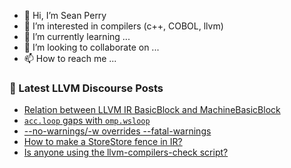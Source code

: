- 👋 Hi, I’m Sean Perry
- 👀 I’m interested in compilers (c++, COBOL, llvm)
- 🌱 I’m currently learning ...
- 💞️ I’m looking to collaborate on ...
- 📫 How to reach me ...

<!---
s66perry/s66perry is a ✨ special ✨ repository because its `README.md` (this file) appears on your GitHub profile.
You can click the Preview link to take a look at your changes.
--->
### 📕 Latest LLVM Discourse Posts

<!-- DISCOURSE-LLVM:START -->
- [Relation between LLVM IR BasicBlock and MachineBasicBlock](https://discourse.llvm.org/t/relation-between-llvm-ir-basicblock-and-machinebasicblock/70032#post_6)
- [`acc.loop` gaps with `omp.wsloop`](https://discourse.llvm.org/t/acc-loop-gaps-with-omp-wsloop/70039#post_1)
- [--no-warnings/-w overrides --fatal-warnings](https://discourse.llvm.org/t/no-warnings-w-overrides-fatal-warnings/70037#post_1)
- [How to make a StoreStore fence in IR?](https://discourse.llvm.org/t/how-to-make-a-storestore-fence-in-ir/70027#post_3)
- [Is anyone using the llvm-compilers-check script?](https://discourse.llvm.org/t/is-anyone-using-the-llvm-compilers-check-script/70011#post_5)
<!-- DISCOURSE-LLVM:END -->

